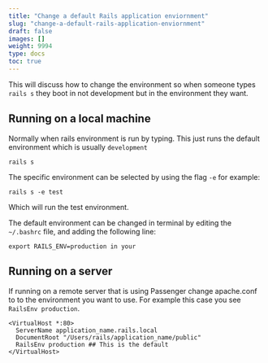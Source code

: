 ```yaml
---
title: "Change a default Rails application enviornment"
slug: "change-a-default-rails-application-enviornment"
draft: false
images: []
weight: 9994
type: docs
toc: true
---
```


This will discuss how to change the environment so when someone types `rails s` they boot in not development but in the environment they want.

## Running on a local machine
Normally when rails environment is run by typing. This just runs the default environment which is usually `development` 

    rails s

The specific environment can be selected by using the flag `-e` for example:

    rails s -e test

Which will run the test environment.

The default environment can be changed in terminal by editing the `~/.bashrc` file, and adding the following line:

    export RAILS_ENV=production in your 



## Running on a server
If running on a remote server that is using Passenger change apache.conf to to the environment you want to use. For example this case you see `RailsEnv production`.

    <VirtualHost *:80>
      ServerName application_name.rails.local
      DocumentRoot "/Users/rails/application_name/public"
      RailsEnv production ## This is the default
    </VirtualHost>

